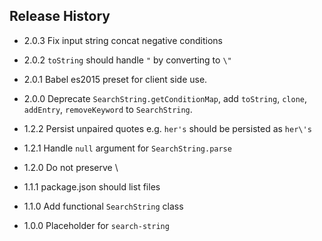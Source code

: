 ## Release History

* 2.0.3 Fix input string concat negative conditions

* 2.0.2 `toString` should handle `"` by converting to `\"`

* 2.0.1 Babel es2015 preset for client side use.

* 2.0.0 Deprecate `SearchString.getConditionMap`, add `toString`, `clone`, `addEntry`, `removeKeyword` to `SearchString`.

* 1.2.2 Persist unpaired quotes e.g. `her's` should be persisted as `her\'s`

* 1.2.1 Handle `null` argument for `SearchString.parse`

* 1.2.0 Do not preserve \\

* 1.1.1 package.json should list files

* 1.1.0 Add functional `SearchString` class

* 1.0.0 Placeholder for `search-string`
